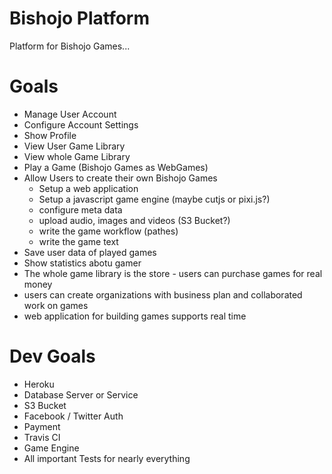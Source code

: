 Bishojo Platform
=====

Platform for Bishojo Games...

# Goals
* Manage User Account
* Configure Account Settings
* Show Profile
* View User Game Library
* View whole Game Library
* Play a Game (Bishojo Games as WebGames)
* Allow Users to create their own Bishojo Games
  * Setup a web application
  * Setup a javascript game engine (maybe cutjs or pixi.js?)
  * configure meta data
  * upload audio, images and videos (S3 Bucket?)
  * write the game workflow (pathes)
  * write the game text
* Save user data of played games
* Show statistics abotu gamer
* The whole game library is the store - users can purchase games for real money
* users can create organizations with business plan and collaborated work on games
* web application for building games supports real time

# Dev Goals
* Heroku
* Database Server or Service
* S3 Bucket
* Facebook / Twitter Auth
* Payment
* Travis CI
* Game Engine
* All important Tests for nearly everything